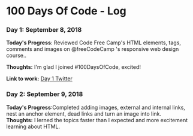 # 100 Days Of Code - Log

### Day 1: September 8, 2018

**Today's Progress**: Reviewed Code Free Camp's HTML elements, tags, comments and images on @freeCodeCamp 's  responsive web design course..

**Thoughts:** I'm glad I joined #100DaysOfCode, excited!

**Link to work:** [Day 1 Twitter](https://twitter.com/Eden_Belachew/status/1038475773483446272)

### Day 2: September 9, 2018

**Today's Progress**:Completed adding images, external and internal links, nest an anchor element, dead links and turn an image into link.  
**Thoughts:** I lerned the topics faster than I expected and more excitement learning about HTML.
